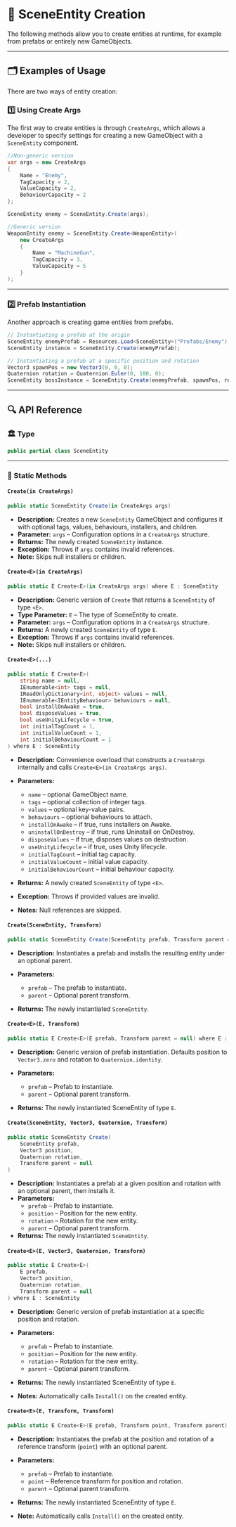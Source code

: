 # 🧩 SceneEntity Creation

The following methods allow you to create entities at runtime, for example from prefabs or entirely new GameObjects.

---


## 🗂 Examples of Usage

There are two ways of entity creation:

### 1️⃣ Using Create Args

The first way to create entities is through `CreateArgs`, which allows a developer to specify settings for creating a
new GameObject with a `SceneEntity` component.

```csharp
//Non-generic version
var args = new CreateArgs
{
    Name = "Enemy",
    TagCapacity = 2,
    ValueCapacity = 2,
    BehaviourCapacity = 2
};

SceneEntity enemy = SceneEntity.Create(args);
```

```csharp
//Generic version
WeaponEntity enemy = SceneEntity.Create<WeaponEntity>(
    new CreateArgs
    {
        Name = "MachineGun",
        TagCapacity = 3,
        ValueCapacity = 5
    }
);
```

---

### 2️⃣ Prefab Instantiation

Another approach is creating game entities from prefabs.

```csharp
// Instantiating a prefab at the origin
SceneEntity enemyPrefab = Resources.Load<SceneEntity>("Prefabs/Enemy");
SceneEntity instance = SceneEntity.Create(enemyPrefab);
```

```csharp
// Instantiating a prefab at a specific position and rotation
Vector3 spawnPos = new Vector3(0, 0, 0);
Quaternion rotation = Quaternion.Euler(0, 180, 0);
SceneEntity bossInstance = SceneEntity.Create(enemyPrefab, spawnPos, rotation);
```


---

## 🔍 API Reference

### 🏛️ Type <div id="-type"></div>

```csharp
public partial class SceneEntity
```


---

### 🏹 Static Methods

#### `Create(in CreateArgs)`

```csharp
public static SceneEntity Create(in CreateArgs args)  
```

- **Description:** Creates a new `SceneEntity` GameObject and configures it with optional tags, values, behaviours,
  installers, and children.
- **Parameter:** `args` – Configuration options in a `CreateArgs` structure.
- **Returns:** The newly created `SceneEntity` instance.
- **Exception:** Throws if `args` contains invalid references.
- **Note:** Skips null installers or children.

#### `Create<E>(in CreateArgs)`

```csharp
public static E Create<E>(in CreateArgs args) where E : SceneEntity  
```

- **Description:** Generic version of `Create` that returns a `SceneEntity` of type `<E>`.
- **Type Parameter:** `E` – The type of SceneEntity to create.
- **Parameter:** `args` – Configuration options in a `CreateArgs` structure.
- **Returns:** A newly created `SceneEntity` of type `E`.
- **Exception:** Throws if `args` contains invalid references.
- **Note:** Skips null installers or children.

#### `Create<E>(...)`

```csharp
public static E Create<E>(  
    string name = null,  
    IEnumerable<int> tags = null,  
    IReadOnlyDictionary<int, object> values = null,  
    IEnumerable<IEntityBehaviour> behaviours = null,  
    bool installOnAwake = true,  
    bool disposeValues = true,  
    bool useUnityLifecycle = true,  
    int initialTagCount = 1,  
    int initialValueCount = 1,  
    int initialBehaviourCount = 1  
) where E : SceneEntity  
```

- **Description:** Convenience overload that constructs a `CreateArgs` internally and calls
  `Create<E>(in CreateArgs args)`.
- **Parameters:**
    - `name` – optional GameObject name.
    - `tags` – optional collection of integer tags.
    - `values` – optional key-value pairs.
    - `behaviours` – optional behaviours to attach.
    - `installOnAwake` – if true, runs installers on Awake.
    - `uninstallOnDestroy` – if true, runs Uninstall on OnDestroy.
    - `disposeValues` – if true, disposes values on destruction.
    - `useUnityLifecycle` – if true, uses Unity lifecycle.
    - `initialTagCount` – initial tag capacity.
    - `initialValueCount` – initial value capacity.
    - `initialBehaviourCount` – initial behaviour capacity.

- **Returns:** A newly created `SceneEntity` of type `<E>`.
- **Exception:** Throws if provided values are invalid.
- **Notes:** Null references are skipped.

#### `Create(SceneEntity, Transform)`

```csharp
public static SceneEntity Create(SceneEntity prefab, Transform parent = null)  
```

- **Description:** Instantiates a prefab and installs the resulting entity under an optional parent.
- **Parameters:**
    - `prefab` – The prefab to instantiate.
    - `parent` – Optional parent transform.

- **Returns:** The newly instantiated `SceneEntity`.

#### `Create<E>(E, Transform)`

```csharp
public static E Create<E>(E prefab, Transform parent = null) where E : SceneEntity  
```

- **Description:** Generic version of prefab instantiation. Defaults position to `Vector3.zero` and rotation to
  `Quaternion.identity`.
- **Parameters:**
    - `prefab` – Prefab to instantiate.
    - `parent` – Optional parent transform.

- **Returns:** The newly instantiated SceneEntity of type `E`.

#### `Create(SceneEntity, Vector3, Quaternion, Transform)`

```csharp
public static SceneEntity Create(
    SceneEntity prefab,
    Vector3 position,
    Quaternion rotation,
    Transform parent = null
)  
```

- **Description:** Instantiates a prefab at a given position and rotation with an optional parent, then installs it.
- **Parameters:**
    - `prefab` – Prefab to instantiate.
    - `position` – Position for the new entity.
    - `rotation` – Rotation for the new entity.
    - `parent` – Optional parent transform.
- **Returns:** The newly instantiated `SceneEntity`.

#### `Create<E>(E, Vector3, Quaternion, Transform)`

```csharp
public static E Create<E>(
    E prefab,
    Vector3 position,
    Quaternion rotation,
    Transform parent = null
) where E : SceneEntity  
```

- **Description:** Generic version of prefab instantiation at a specific position and rotation.

- **Parameters:**
    - `prefab` – Prefab to instantiate.
    - `position` – Position for the new entity.
    - `rotation` – Rotation for the new entity.
    - `parent` – Optional parent transform.

- **Returns:** The newly instantiated SceneEntity of type `E`.
- **Notes:** Automatically calls `Install()` on the created entity.

#### `Create<E>(E, Transform, Transform)`

```csharp
public static E Create<E>(E prefab, Transform point, Transform parent) where E : SceneEntity  
```

- **Description:** Instantiates the prefab at the position and rotation of a reference transform (`point`) with an
  optional parent.
- **Parameters:**
    - `prefab` – Prefab to instantiate.
    - `point` – Reference transform for position and rotation.
    - `parent` – Optional parent transform.

- **Returns:** The newly instantiated SceneEntity of type `E`.
- **Note:** Automatically calls `Install()` on the created entity.